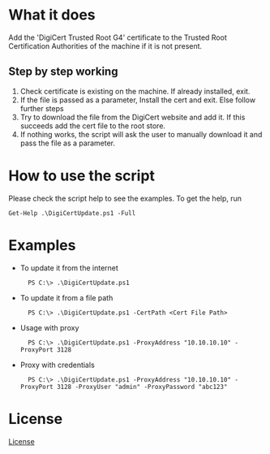 # What it does
Add the 'DigiCert Trusted Root G4' certificate to the Trusted Root Certification Authorities of the machine if it is not present. 

## Step by step working
1. Check certificate is existing on the machine. If already installed, exit.
2. If the file is passed as a parameter, Install the cert and exit. Else follow further steps
3. Try to download the file from the DigiCert website and add it. If this succeeds add the cert file to the root store. 
4. If nothing works, the script will ask the user to manually download it and pass the file as a parameter.

# How to use the script
Please check the script help to see the examples. To get the help, run

    Get-Help .\DigiCertUpdate.ps1 -Full

# Examples
* To update it from the internet 

        PS C:\> .\DigiCertUpdate.ps1

* To update it from a file path

        PS C:\> .\DigiCertUpdate.ps1 -CertPath <Cert File Path>

* Usage with proxy

        PS C:\> .\DigiCertUpdate.ps1 -ProxyAddress "10.10.10.10" -ProxyPort 3128 

* Proxy with credentials

        PS C:\> .\DigiCertUpdate.ps1 -ProxyAddress "10.10.10.10" -ProxyPort 3128 -ProxyUser "admin" -ProxyPassword "abc123"

# License
[License](/LICENSE.md)